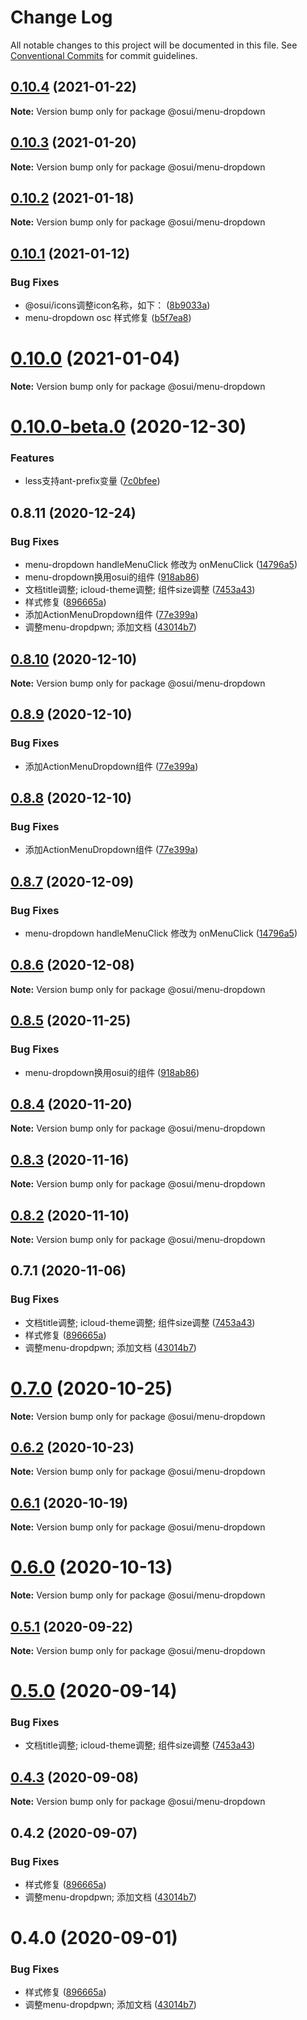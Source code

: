 # Change Log

All notable changes to this project will be documented in this file.
See [Conventional Commits](https://conventionalcommits.org) for commit guidelines.

## [0.10.4](https://gitee.com/yuxuanhuo/osui/tree/master/compare/@osui/menu-dropdown@0.10.1...@osui/menu-dropdown@0.10.4) (2021-01-22)

**Note:** Version bump only for package @osui/menu-dropdown





## [0.10.3](https://gitee.com/yuxuanhuo/osui/tree/master/compare/@osui/menu-dropdown@0.10.1...@osui/menu-dropdown@0.10.3) (2021-01-20)

**Note:** Version bump only for package @osui/menu-dropdown





## [0.10.2](https://gitee.com/yuxuanhuo/osui/tree/master/compare/@osui/menu-dropdown@0.10.1...@osui/menu-dropdown@0.10.2) (2021-01-18)

**Note:** Version bump only for package @osui/menu-dropdown





## [0.10.1](https://gitee.com/yuxuanhuo/osui/tree/master/compare/@osui/menu-dropdown@0.10.0...@osui/menu-dropdown@0.10.1) (2021-01-12)


### Bug Fixes

* @osui/icons调整icon名称，如下： ([8b9033a](https://gitee.com/yuxuanhuo/osui/tree/master/commits/8b9033af14f14ebae853692523739ca22c64123a))
* menu-dropdown osc 样式修复 ([b5f7ea8](https://gitee.com/yuxuanhuo/osui/tree/master/commits/b5f7ea8d2e8df8f7468fa969c20102fcce03bbe6))





# [0.10.0](https://gitee.com/yuxuanhuo/osui/tree/master/compare/@osui/menu-dropdown@0.10.0-beta.0...@osui/menu-dropdown@0.10.0) (2021-01-04)

**Note:** Version bump only for package @osui/menu-dropdown





# [0.10.0-beta.0](https://gitee.com/yuxuanhuo/osui/tree/master/compare/@osui/menu-dropdown@0.8.11...@osui/menu-dropdown@0.10.0-beta.0) (2020-12-30)


### Features

* less支持ant-prefix变量 ([7c0bfee](https://gitee.com/yuxuanhuo/osui/tree/master/commits/7c0bfee0ef97d48d62cd58c448c26d146101c6c7))





## 0.8.11 (2020-12-24)


### Bug Fixes

* menu-dropdown handleMenuClick 修改为 onMenuClick ([14796a5](https://gitee.com/yuxuanhuo/osui/tree/master/commits/14796a53c42b287d058ab6fe313e9185fc6ac623))
* menu-dropdown换用osui的组件 ([918ab86](https://gitee.com/yuxuanhuo/osui/tree/master/commits/918ab86ce24c6191ab49ce895f3231db43f30d14))
* 文档title调整; icloud-theme调整; 组件size调整 ([7453a43](https://gitee.com/yuxuanhuo/osui/tree/master/commits/7453a437fb419db875709b32f934ba9e3454f895))
* 样式修复 ([896665a](https://gitee.com/yuxuanhuo/osui/tree/master/commits/896665a45f52be9a2896157f20125f8a77809e34))
* 添加ActionMenuDropdown组件 ([77e399a](https://gitee.com/yuxuanhuo/osui/tree/master/commits/77e399a0a6fe464578c26aeae96a0b370882cd65))
* 调整menu-dropdpwn; 添加文档 ([43014b7](https://gitee.com/yuxuanhuo/osui/tree/master/commits/43014b7b6e860729398cd8ead30cd47953b76af7))





## [0.8.10](https://gitee.com/yuxuanhuo/osui/tree/master/compare/@osui/menu-dropdown@0.8.9...@osui/menu-dropdown@0.8.10) (2020-12-10)

**Note:** Version bump only for package @osui/menu-dropdown





## [0.8.9](https://gitee.com/yuxuanhuo/osui/tree/master/compare/@osui/menu-dropdown@0.8.7...@osui/menu-dropdown@0.8.9) (2020-12-10)


### Bug Fixes

* 添加ActionMenuDropdown组件 ([77e399a](https://gitee.com/yuxuanhuo/osui/tree/master/commits/77e399a0a6fe464578c26aeae96a0b370882cd65))





## [0.8.8](https://gitee.com/yuxuanhuo/osui/tree/master/compare/@osui/menu-dropdown@0.8.7...@osui/menu-dropdown@0.8.8) (2020-12-10)


### Bug Fixes

* 添加ActionMenuDropdown组件 ([77e399a](https://gitee.com/yuxuanhuo/osui/tree/master/commits/77e399a0a6fe464578c26aeae96a0b370882cd65))





## [0.8.7](https://gitee.com/yuxuanhuo/osui/tree/master/compare/@osui/menu-dropdown@0.8.6...@osui/menu-dropdown@0.8.7) (2020-12-09)


### Bug Fixes

* menu-dropdown handleMenuClick 修改为 onMenuClick ([14796a5](https://gitee.com/yuxuanhuo/osui/tree/master/commits/14796a53c42b287d058ab6fe313e9185fc6ac623))





## [0.8.6](https://gitee.com/yuxuanhuo/osui/tree/master/compare/@osui/menu-dropdown@0.8.5...@osui/menu-dropdown@0.8.6) (2020-12-08)

**Note:** Version bump only for package @osui/menu-dropdown





## [0.8.5](https://gitee.com/yuxuanhuo/osui/tree/master/compare/@osui/menu-dropdown@0.8.4...@osui/menu-dropdown@0.8.5) (2020-11-25)


### Bug Fixes

* menu-dropdown换用osui的组件 ([918ab86](https://gitee.com/yuxuanhuo/osui/tree/master/commits/918ab86ce24c6191ab49ce895f3231db43f30d14))





## [0.8.4](https://gitee.com/yuxuanhuo/osui/tree/master/compare/@osui/menu-dropdown@0.8.3...@osui/menu-dropdown@0.8.4) (2020-11-20)

**Note:** Version bump only for package @osui/menu-dropdown





## [0.8.3](https://gitee.com/yuxuanhuo/osui/tree/master/compare/@osui/menu-dropdown@0.8.2...@osui/menu-dropdown@0.8.3) (2020-11-16)

**Note:** Version bump only for package @osui/menu-dropdown





## [0.8.2](https://gitee.com/yuxuanhuo/osui/tree/master/compare/@osui/menu-dropdown@0.6.2...@osui/menu-dropdown@0.8.2) (2020-11-10)

**Note:** Version bump only for package @osui/menu-dropdown





## 0.7.1 (2020-11-06)


### Bug Fixes

* 文档title调整; icloud-theme调整; 组件size调整 ([7453a43](https://gitee.com/yuxuanhuo/osui/tree/master/commits/7453a437fb419db875709b32f934ba9e3454f895))
* 样式修复 ([896665a](https://gitee.com/yuxuanhuo/osui/tree/master/commits/896665a45f52be9a2896157f20125f8a77809e34))
* 调整menu-dropdpwn; 添加文档 ([43014b7](https://gitee.com/yuxuanhuo/osui/tree/master/commits/43014b7b6e860729398cd8ead30cd47953b76af7))





# [0.7.0](https://gitee.com/yuxuanhuo/osui/tree/master/compare/@osui/menu-dropdown@0.6.2...@osui/menu-dropdown@0.7.0) (2020-10-25)

**Note:** Version bump only for package @osui/menu-dropdown





## [0.6.2](https://gitee.com/yuxuanhuo/osui/tree/master/compare/@osui/menu-dropdown@0.6.1...@osui/menu-dropdown@0.6.2) (2020-10-23)

**Note:** Version bump only for package @osui/menu-dropdown





## [0.6.1](https://gitee.com/yuxuanhuo/osui/tree/master/compare/@osui/menu-dropdown@0.5.1...@osui/menu-dropdown@0.6.1) (2020-10-19)

**Note:** Version bump only for package @osui/menu-dropdown





# [0.6.0](https://gitee.com/yuxuanhuo/osui/tree/master/compare/@osui/menu-dropdown@0.5.1...@osui/menu-dropdown@0.6.0) (2020-10-13)

**Note:** Version bump only for package @osui/menu-dropdown





## [0.5.1](https://gitee.com/yuxuanhuo/osui/tree/master/compare/@osui/menu-dropdown@0.5.0...@osui/menu-dropdown@0.5.1) (2020-09-22)

**Note:** Version bump only for package @osui/menu-dropdown





# [0.5.0](https://gitee.com/yuxuanhuo/osui/tree/master/compare/@osui/menu-dropdown@0.4.3...@osui/menu-dropdown@0.5.0) (2020-09-14)


### Bug Fixes

* 文档title调整; icloud-theme调整; 组件size调整 ([7453a43](https://gitee.com/yuxuanhuo/osui/tree/master/commits/7453a437fb419db875709b32f934ba9e3454f895))





## [0.4.3](https://gitee.com/yuxuanhuo/osui/tree/master/compare/@osui/menu-dropdown@0.4.2...@osui/menu-dropdown@0.4.3) (2020-09-08)

**Note:** Version bump only for package @osui/menu-dropdown





## 0.4.2 (2020-09-07)


### Bug Fixes

* 样式修复 ([896665a](https://gitee.com/yuxuanhuo/osui/tree/master/commits/896665a45f52be9a2896157f20125f8a77809e34))
* 调整menu-dropdpwn; 添加文档 ([43014b7](https://gitee.com/yuxuanhuo/osui/tree/master/commits/43014b7b6e860729398cd8ead30cd47953b76af7))





# 0.4.0 (2020-09-01)


### Bug Fixes

* 样式修复 ([896665a](https://gitee.com/yuxuanhuo/osui/tree/master/commits/896665a45f52be9a2896157f20125f8a77809e34))
* 调整menu-dropdpwn; 添加文档 ([43014b7](https://gitee.com/yuxuanhuo/osui/tree/master/commits/43014b7b6e860729398cd8ead30cd47953b76af7))
